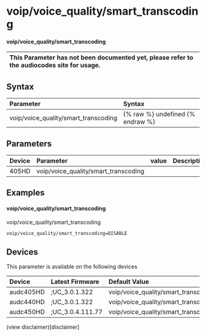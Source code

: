 ﻿---
description: voip/voice_quality/smart_transcoding
search: false
---

# voip/voice_quality/smart_transcoding

#### voip/voice_quality/smart_transcoding


| This Parameter has not been documented yet, please refer to the audiocodes site for usage.  |
| :--- |

## Syntax
| Parameter | Syntax |
| :--- | :--- |
|voip/voice_quality/smart_transcoding | {% raw %} undefined {% endraw %} |

## Parameters
|Device|Parameter|value|Description|
|:---|:---|:---|:---|
| 405HD | voip/voice_quality/smart_transcoding |  |  |

## Examples
#### voip/voice_quality/smart_transcoding

voip/voice_quality/smart_transcoding

```
voip/voice_quality/smart_transcoding=DISABLE
```

## Devices
This parameter is available on the following devices

| Device | Latest Firmware | Default Value |
|:---|:---|:---|
| audc405HD | ;UC_3.0.1.322 | voip/voice_quality/smart_transcoding=DISABLE 
| audc440HD | ;UC_3.0.1.322 | voip/voice_quality/smart_transcoding=DISABLE 
| audc450HD | ;UC_3.0.4.111.77 | voip/voice_quality/smart_transcoding=DISABLE 

(view disclaimer)[disclaimer]
